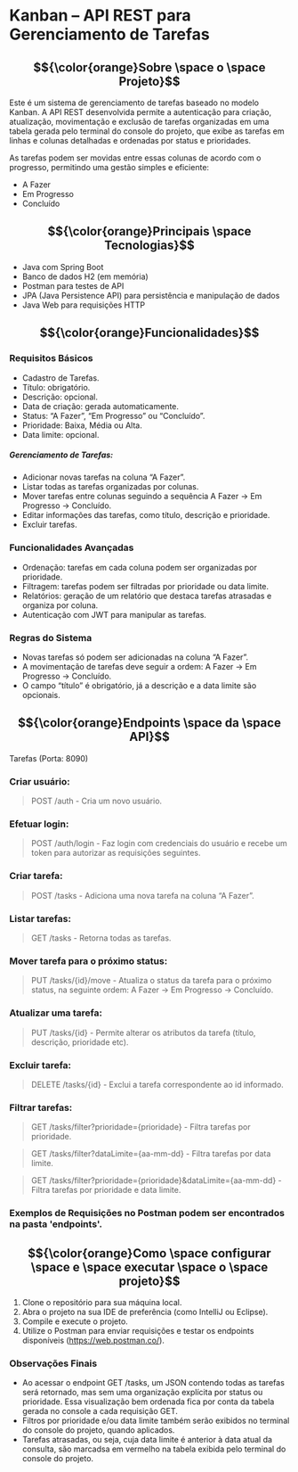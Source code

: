 # Kanban – API REST para Gerenciamento de Tarefas

## $${\color{orange}Sobre \space o \space Projeto}$$

Este é um sistema de gerenciamento de tarefas baseado no modelo Kanban. A API REST desenvolvida permite a autenticação para criação, atualização, movimentação e exclusão de tarefas organizadas em uma tabela gerada pelo terminal do console do projeto, que exibe as tarefas em linhas e colunas detalhadas e ordenadas por status e prioridades.

As tarefas podem ser movidas entre essas colunas de acordo com o progresso, permitindo uma gestão simples e eficiente:

- A Fazer
- Em Progresso
- Concluído

## $${\color{orange}Principais \space Tecnologias}$$

- Java com Spring Boot
- Banco de dados H2 (em memória)
- Postman para testes de API
- JPA (Java Persistence API) para persistência e manipulação de dados
- Java Web para requisições HTTP

## $${\color{orange}Funcionalidades}$$

### Requisitos Básicos

- Cadastro de Tarefas.
- Título: obrigatório.
- Descrição: opcional.
- Data de criação: gerada automaticamente.
- Status: “A Fazer”, “Em Progresso” ou “Concluído”.
- Prioridade: Baixa, Média ou Alta.
- Data limite: opcional.
	
##### Gerenciamento de Tarefas:

- Adicionar novas tarefas na coluna “A Fazer”.
- Listar todas as tarefas organizadas por colunas.
- Mover tarefas entre colunas seguindo a sequência A Fazer → Em Progresso → Concluído.
- Editar informações das tarefas, como título, descrição e prioridade.
- Excluir tarefas.

### Funcionalidades Avançadas

- Ordenação: tarefas em cada coluna podem ser organizadas por prioridade.
- Filtragem: tarefas podem ser filtradas por prioridade ou data limite.
- Relatórios: geração de um relatório que destaca tarefas atrasadas e organiza por coluna.
- Autenticação com JWT para manipular as tarefas.

### Regras do Sistema

- Novas tarefas só podem ser adicionadas na coluna “A Fazer”.
- A movimentação de tarefas deve seguir a ordem: A Fazer → Em Progresso → Concluído.
- O campo “título” é obrigatório, já a descrição e a data limite são opcionais.

## $${\color{orange}Endpoints \space da \space API}$$

Tarefas (Porta: 8090)

### Criar usuário:
> POST /auth - Cria um novo usuário. 

### Efetuar login:
> POST /auth/login - Faz login com credenciais do usuário e recebe um token para autorizar as requisições seguintes.

### Criar tarefa:
> POST /tasks - Adiciona uma nova tarefa na coluna “A Fazer”.

### Listar tarefas:
> GET /tasks - Retorna todas as tarefas.

### Mover tarefa para o próximo status:
> PUT /tasks/{id}/move - Atualiza o status da tarefa para o próximo status, na seguinte ordem: A Fazer -> Em Progresso -> Concluído.

### Atualizar uma tarefa:
> PUT /tasks/{id} - Permite alterar os atributos da tarefa (título, descrição, prioridade etc).

### Excluir tarefa:
> DELETE /tasks/{id} - Exclui a tarefa correspondente ao id informado.

 ### Filtrar tarefas:
> GET /tasks/filter?prioridade={prioridade} - Filtra tarefas por prioridade.

> GET /tasks/filter?dataLimite={aa-mm-dd} - Filtra tarefas por data limite.

> GET /tasks/filter?prioridade={prioridade}&dataLimite={aa-mm-dd} - Filtra tarefas por prioridade e data limite.

### Exemplos de Requisições no Postman podem ser encontrados na pasta 'endpoints'.

## $${\color{orange}Como \space configurar \space e \space executar \space o \space projeto}$$

1. Clone o repositório para sua máquina local.
2. Abra o projeto na sua IDE de preferência (como IntelliJ ou Eclipse).
3. Compile e execute o projeto.
4. Utilize o Postman para enviar requisições e testar os endpoints disponíveis (https://web.postman.co/).

### Observações Finais

- Ao acessar o endpoint GET /tasks, um JSON contendo todas as tarefas será retornado, mas sem uma organização explícita por status ou prioridade. Essa visualização bem ordenada fica por conta da tabela gerada no console a cada requisição GET.
- Filtros por prioridade e/ou data limite também serão exibidos no terminal do console do projeto, quando aplicados.
- Tarefas atrasadas, ou seja, cuja data limite é anterior à data atual da consulta, são marcadsa em vermelho na tabela exibida pelo terminal do console do projeto.
